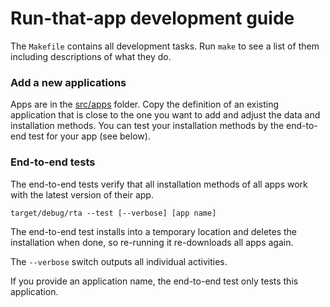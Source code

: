 # Run-that-app development guide

The `Makefile` contains all development tasks. Run `make` to see a list of them
including descriptions of what they do.

### Add a new applications

Apps are in the [src/apps](src/apps) folder. Copy the definition of an existing
application that is close to the one you want to add and adjust the data and
installation methods. You can test your installation methods by the end-to-end
test for your app (see below).

### End-to-end tests

The end-to-end tests verify that all installation methods of all apps work with
the latest version of their app.

```fish
target/debug/rta --test [--verbose] [app name]
```

The end-to-end test installs into a temporary location and deletes the
installation when done, so re-running it re-downloads all apps again.

The `--verbose` switch outputs all individual activities.

If you provide an application name, the end-to-end test only tests this
application.
